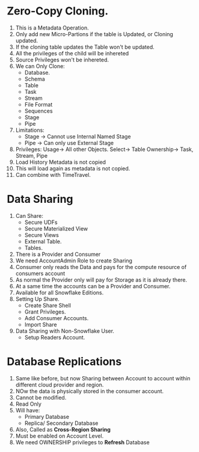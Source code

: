 # Zero-Copy Cloning. 
1. This is a Metadata Operation. 
2. Only add new Micro-Partions if the table is Updated, or Cloning updated.
3. If the cloning table updates the Table won't be updated.
4. All the privileges of the child will be inhereted
5. Source Privileges won't be inhereted. 
6. We can Only Clone: 
    * Database. 
    * Schema
    * Table
    * Task
    * Stream
    * File Format
    * Sequences
    * Stage
    * Pipe
7. Limitations:     
    * Stage -> Cannot use Internal Named Stage
    * Pipe -> Can only use External Stage
8. Privileges: 
    Usage-> All other Objects. 
    Select-> Table
    Ownership-> Task, Stream, Pipe
9. Load History Metadata is not copied
10. This will load again as metadata is not copied. 
11. Can combine with TimeTravel.

# Data Sharing
1. Can Share: 
    * Secure UDFs
    * Secure Materialized View
    * Secure Views
    * External Table.
    * Tables. 
2. There is a Provider and Consumer
3. We need AccountAdmin Role to create Sharing
4. Consumer only reads the Data and pays for the compute resource of consumers account
5. As normal the Provider only will pay for Storage as it is already there. 
6. At a same time the accounts can be a Provider and Consumer. 
7. Available for all Snowflake Editions. 
8. Setting Up Share. 
    * Create Share Shell
    * Grant Privileges. 
    * Add Consumer Accounts. 
    * Import Share
9. Data Sharing with Non-Snowflake User. 
    * Setup Readers Account. 

# Database Replications 
1. Same like before, but now Sharing between Account to account within different cloud provider and region. 
2. NOw the data is physically stored in the consumer account. 
3. Cannot be modified. 
4. Read Only
5. Will have: 
    * Primary Database
    * Replica/ Secondary Database
6. Also, Called as **Cross-Region Sharing**
7. Must be enabled on Account Level. 
8. We need OWNERSHIP privileges to **Refresh** Database